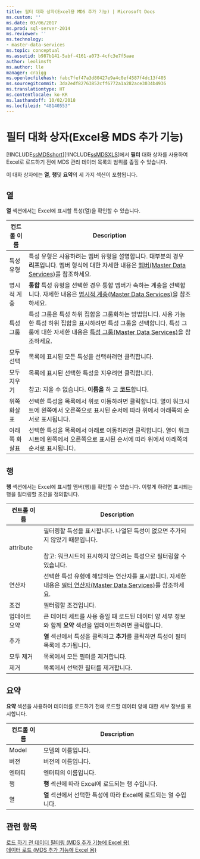 ```yaml
---
title: 필터 대화 상자(Excel용 MDS 추가 기능) | Microsoft Docs
ms.custom: ''
ms.date: 03/06/2017
ms.prod: sql-server-2014
ms.reviewer: ''
ms.technology:
- master-data-services
ms.topic: conceptual
ms.assetid: b987b141-5abf-4161-a073-4cfc3e7f5aae
author: leolimsft
ms.author: lle
manager: craigg
ms.openlocfilehash: fabc7fef47a3d80427e9a4c0ef4587f4dc13f405
ms.sourcegitcommit: 3da2edf82763852cff6772a1a282ace3034b4936
ms.translationtype: HT
ms.contentlocale: ko-KR
ms.lasthandoff: 10/02/2018
ms.locfileid: "48140553"
---
```

# <a name="filter-dialog-box-mds-add-in-for-excel"></a>필터 대화 상자(Excel용 MDS 추가 기능)
  [!INCLUDE[ssMDSshort](../../includes/ssmdsshort-md.md)][!INCLUDE[ssMDSXLS](../../includes/ssmdsxls-md.md)]에서 **필터** 대화 상자를 사용하여 Excel로 로드하기 전에 MDS 관리 데이터 목록의 범위를 좁힐 수 있습니다.  
  
 이 대화 상자에는 **열**, **행**및 **요약**의 세 가지 섹션이 포함됩니다.  
  
## <a name="columns"></a>열  
 **열** 섹션에서는 Excel에 표시할 특성(열)을 확인할 수 있습니다.  
  
|컨트롤 이름|Description|  
|------------------|-----------------|  
|특성 유형|특성 유형은 사용하려는 멤버 유형을 설명합니다. 대부분의 경우 **리프**입니다. 멤버 형식에 대한 자세한 내용은 [멤버&#40;Master Data Services&#41;](../members-master-data-services.md)를 참조하세요.|  
|명시적 계층|**통합** 특성 유형을 선택한 경우 통합 멤버가 속하는 계층을 선택합니다. 자세한 내용은 [명시적 계층&#40;Master Data Services&#41;](../explicit-hierarchies-master-data-services.md)을 참조하세요.|  
|특성 그룹|특성 그룹은 특성 하위 집합을 그룹화하는 방법입니다. 사용 가능한 특성 하위 집합을 표시하려면 특성 그룹을 선택합니다. 특성 그룹에 대한 자세한 내용은 [특성 그룹&#40;Master Data Services&#41;](../attribute-groups-master-data-services.md)을 참조하세요.|  
|모두 선택|목록에 표시된 모든 특성을 선택하려면 클릭합니다.|  
|모두 지우기|목록에 표시된 선택한 특성을 지우려면 클릭합니다.<br /><br /> 참고: 지울 수 없습니다. **이름을** 하 고 **코드**합니다.|  
|위쪽 화살표|선택한 특성을 목록에서 위로 이동하려면 클릭합니다. 열이 워크시트에 왼쪽에서 오른쪽으로 표시된 순서에 따라 위에서 아래쪽의 순서로 표시됩니다.|  
|아래쪽 화살표|선택한 특성을 목록에서 아래로 이동하려면 클릭합니다. 열이 워크시트에 왼쪽에서 오른쪽으로 표시된 순서에 따라 위에서 아래쪽의 순서로 표시됩니다.|  
  
## <a name="rows"></a>행  
 **행** 섹션에서는 Excel에 표시할 멤버(행)를 확인할 수 있습니다. 이렇게 하려면 표시되는 행을 필터링할 조건을 정의합니다.  
  
|컨트롤 이름|Description|  
|------------------|-----------------|  
|attribute|필터링할 특성을 표시합니다. 나열된 특성이 없으면 추가되지 않았기 때문입니다.<br /><br /> 참고: 워크시트에 표시하지 않으려는 특성으로 필터링할 수 있습니다.|  
|연산자|선택한 특성 유형에 해당하는 연산자를 표시합니다. 자세한 내용은 [필터 연산자&#40;Master Data Services&#41;](../filter-operators-master-data-services.md)를 참조하세요.|  
|조건|필터링할 조건입니다.|  
|업데이트 요약|큰 데이터 세트를 사용 중일 때 로드된 데이터 양 세부 정보와 함께 **요약** 섹션을 업데이트하려면 클릭합니다.|  
|추가|**열** 섹션에서 특성을 클릭하고 **추가**를 클릭하면 특성이 필터 목록에 추가됩니다.|  
|모두 제거|목록에서 모든 필터를 제거합니다.|  
|제거|목록에서 선택한 필터를 제거합니다.|  
  
## <a name="summary"></a>요약  
 **요약** 섹션을 사용하여 데이터를 로드하기 전에 로드할 데이터 양에 대한 세부 정보를 표시합니다.  
  
|컨트롤 이름|Description|  
|------------------|-----------------|  
|Model|모델의 이름입니다.|  
|버전|버전의 이름입니다.|  
|엔터티|엔터티의 이름입니다.|  
|행|**행** 섹션에 따라 Excel에 로드되는 행 수입니다.|  
|열|**열** 섹션에서 선택한 특성에 따라 Excel에 로드되는 열 수입니다.|  
  
## <a name="see-also"></a>관련 항목  
 [로드 하기 전 데이터 필터링 &#40;MDS 추가 기능에 Excel 용&#41;](filter-data-before-exporting-mds-add-in-for-excel.md)   
 [데이터 로드 &#40;MDS 추가 기능에 Excel 용&#41;](overview-exporting-data-to-excel-mds-add-in-for-excel.md)  
  
  

